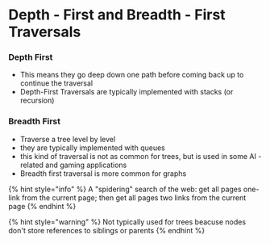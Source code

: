 # Depth - First and Breadth - First Traversals

### Depth First

* This means they go deep down one path before coming back up to continue the traversal
* Depth-First Traversals are typically implemented with stacks (or recursion)

### Breadth First&#x20;

* Traverse a tree level by level
* they are typically implemented with queues
* this kind of traversal is not as common for trees, but is used in some AI - related and gaming applications
* Breadth first traversal is more common for graphs

{% hint style="info" %}
A "spidering" search of the web: get all pages one-link from the current page; then get all pages two links from the current page
{% endhint %}

{% hint style="warning" %}
Not typically used for trees beacuse nodes don't store references to siblings or parents
{% endhint %}
